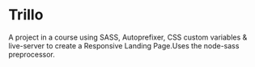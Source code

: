 # Trillo
A project in a course using SASS, Autoprefixer, CSS custom variables & live-server to create a Responsive Landing Page.Uses the node-sass preprocessor.
